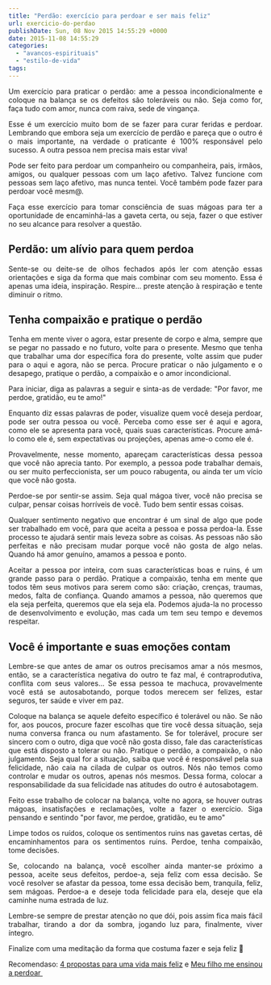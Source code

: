 ```yaml
---
title: "Perdão: exercício para perdoar e ser mais feliz"
url: exercicio-do-perdao
publishDate: Sun, 08 Nov 2015 14:55:29 +0000
date: 2015-11-08 14:55:29
categories: 
  - "avancos-espirituais"
  - "estilo-de-vida"
tags: 
---
```

<p style="text-align: justify;">Um exercício para praticar o perdão: ame a pessoa incondicionalmente e coloque na balança se os defeitos são toleráveis ou não. Seja como for, faça tudo com amor, nunca com raiva, sede de vingança.</p>
<p style="text-align: justify;">Esse é um exercício muito bom de se fazer para curar feridas e perdoar. Lembrando que embora seja um exercício de perdão e pareça que o outro é o mais importante, na verdade o praticante é 100% responsável pelo sucesso. A outra pessoa nem precisa mais estar viva!</p>
<p style="text-align: justify;">Pode ser feito para perdoar um companheiro ou companheira, pais, irmãos, amigos, ou qualquer pessoas com um laço afetivo. Talvez funcione com pessoas sem laço afetivo, mas nunca tentei. Você também pode fazer para perdoar você mesm@.</p>
<p style="text-align: justify;">Faça esse exercício para tomar consciência de suas mágoas para ter a oportunidade de encaminhá-las a gaveta certa, ou seja, fazer o que estiver no seu alcance para resolver a questão.</p>

<h2 style="text-align: justify;">Perdão: um alívio para quem perdoa</h2>
<p style="text-align: justify;">Sente-se ou deite-se de olhos fechados após ler com atenção essas orientações e siga da forma que mais combinar com seu momento. Essa é apenas uma ideia, inspiração. Respire... preste atenção à respiração e tente diminuir o ritmo.</p>

<h2 style="text-align: justify;">Tenha compaixão e pratique o perdão</h2>
<p style="text-align: justify;">Tenha em mente viver o agora, estar presente de corpo e alma, sempre que se pegar no passado e no futuro, volte para o presente. Mesmo que tenha que trabalhar uma dor específica fora do presente, volte assim que puder para o aqui e agora, não se perca. Procure praticar o não julgamento e o desapego, pratique o perdão, a compaixão e o amor incondicional.</p>
<p style="text-align: justify;">Para iniciar, diga as palavras a seguir e sinta-as de verdade: "Por favor, me perdoe, gratidão, eu te amo!"</p>
<p style="text-align: justify;">Enquanto diz essas palavras de poder, visualize quem você deseja perdoar, pode ser outra pessoa ou você. Perceba como esse ser é aqui e agora, como ele se apresenta para você, quais suas características. Procure amá-lo como ele é, sem expectativas ou projeções, apenas ame-o como ele é.</p>
<p style="text-align: justify;">Provavelmente, nesse momento, apareçam características dessa pessoa que você não aprecia tanto. Por exemplo, a pessoa pode trabalhar demais, ou ser muito perfeccionista, ser um pouco rabugenta, ou ainda ter um vício que você não gosta.</p>
<p style="text-align: justify;">Perdoe-se por sentir-se assim. Seja qual mágoa tiver, você não precisa se culpar, pensar coisas horríveis de você. Tudo bem sentir essas coisas.</p>
<p style="text-align: justify;">Qualquer sentimento negativo que encontrar é um sinal de algo que pode ser trabalhado em você, para que aceita a pessoa e possa perdoa-la. Esse processo te ajudará sentir mais leveza sobre as coisas. As pessoas não são perfeitas e não precisam mudar porque você não gosta de algo nelas. Quando há amor genuíno, amamos a pessoa e ponto.</p>
<p style="text-align: justify;">Aceitar a pessoa por inteira, com suas características boas e ruins, é um grande passo para o perdão. Pratique a compaixão, tenha em mente que todos têm seus motivos para serem como são: criação, crenças, traumas, medos, falta de confiança. Quando amamos a pessoa, não queremos que ela seja perfeita, queremos que ela seja ela. Podemos ajuda-la no processo de desenvolvimento e evolução, mas cada um tem seu tempo e devemos respeitar.</p>

<h2 style="text-align: justify;">Você é importante e suas emoções contam</h2>
<p style="text-align: justify;">Lembre-se que antes de amar os outros precisamos amar a nós mesmos, então, se a característica negativa do outro te faz mal, é contraprodutiva, conflita com seus valores... Se essa pessoa te machuca, provavelmente você está se autosabotando, porque todos merecem ser felizes, estar seguros, ter saúde e viver em paz.</p>
<p style="text-align: justify;">Coloque na balança se aquele defeito específico é tolerável ou não. Se não for, aos poucos, procure fazer escolhas que tire você dessa situação, seja numa conversa franca ou num afastamento. Se for tolerável, procure ser sincero com o outro, diga que você não gosta disso, fale das características que está disposto a tolerar ou não. Pratique o perdão, a compaixão, o não julgamento. Seja qual for a situação, saiba que você é responsável pela sua felicidade, não caia na cilada de culpar os outros. Nós não temos como controlar e mudar os outros, apenas nós mesmos. Dessa forma, colocar a responsabilidade da sua felicidade nas atitudes do outro é autosabotagem.</p>
<p style="text-align: justify;">Feito esse trabalho de colocar na balança, volte no agora, se houver outras mágoas, insatisfações e reclamações, volte a fazer o exercício. Siga pensando e sentindo "por favor, me perdoe, gratidão, eu te amo"</p>
<p style="text-align: justify;">Limpe todos os ruídos, coloque os sentimentos ruins nas gavetas certas, dê encaminhamentos para os sentimentos ruins. Perdoe, tenha compaixão, tome decisões.</p>
<p style="text-align: justify;">Se, colocando na balança, você escolher ainda manter-se próximo a pessoa, aceite seus defeitos, perdoe-a, seja feliz com essa decisão. Se você resolver se afastar da pessoa, tome essa decisão bem, tranquila, feliz, sem mágoas. Perdoe-a e deseje toda felicidade para ela, deseje que ela caminhe numa estrada de luz.</p>
<p style="text-align: justify;">Lembre-se sempre de prestar atenção no que dói, pois assim fica mais fácil trabalhar, tirando a dor da sombra, jogando luz para, finalmente, viver íntegro.</p>
<p style="text-align: justify;">Finalize com uma meditação da forma que costuma fazer e seja feliz 🙂</p>
<p style="text-align: justify;">Recomendaso: <a href="http://www.gabi.blog.br/2015/10/4-propostas-para-uma-vida-mais-feliz/" target="_blank">4 propostas para uma vida mais feliz</a> e <a href="http://www.gabi.blog.br/2015/03/meu-filho-me-ensinou-a-perdoar/" target="_blank">Meu filho me ensinou a perdoar </a></p>
